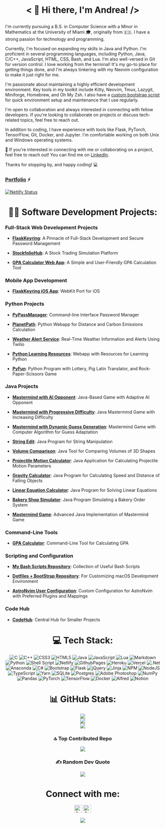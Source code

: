 # <p align="center">< 👋 Hi there, I'm Andrea! /></p>

I'm currently pursuing a B.S. in Computer Science with a Minor in Mathematics at the University of Miami 🎓, originally from 🇪🇸. I have a strong passion for technology and programming.

Currently, I'm focused on expanding my skills in Java and Python. I'm proficient in several programming languages, including Python, Java, C/C++, JavaScript, HTML, CSS, Bash, and Lua. I'm also well-versed in Git for version control. I love working from the terminal! It's my go-to place for getting things done, and I'm always tinkering with my Neovim configuration to make it just right for me.

I'm passionate about maintaining a highly efficient development environment. Key tools in my toolkit include Kitty, Neovim, Tmux, Lazygit, Miniforge, Homebrew, and Oh My Zsh. I also have a [custom bootstrap script](https://gitfront.io/r/av1155/19cAs3DhXmSD/.dotfiles/) for quick environment setup and maintenance that I use regularly.

I'm open to collaboration and always interested in connecting with fellow developers. If you're looking to collaborate on projects or discuss tech-related topics, feel free to reach out.

In addition to coding, I have experience with tools like Flask, PyTorch, TensorFlow, Git, Docker, and Jupyter. I'm comfortable working on both Unix and Windows operating systems.

🤝 If you're interested in connecting with me or collaborating on a project, feel free to reach out! You can find me on [LinkedIn](https://linkedin.com/in/andrea-venti).

Thanks for stopping by, and happy coding! 💻

### [Portfolio](https://andrea-venti.com) ⚡️
[![Netlify Status](https://api.netlify.com/api/v1/badges/80c66205-9a37-4096-ac5b-48a55f38b8ad/deploy-status)](https://app.netlify.com/sites/andrea-venti/deploys)

<div align="center">

# 👨‍💻 Software Development Projects:

</div>

### Full-Stack Web Development Projects

*   [**FlaskKeyring**](https://github.com/av1155/FlaskKeyring): A Pinnacle of Full-Stack Development and Secure Password Management
    
*   [**StockfolioHub**](https://github.com/av1155/Finance-WebApp): A Stock Trading Simulation Platform
    
*   [**GPA Calculator Web App**](https://github.com/av1155/GPA-Calculator-Webapp): A Simple and User-Friendly GPA Calculation Tool
    

### Mobile App Development

*   [**FlaskKeyring iOS App**](https://github.com/av1155/FlaskKeyringiOSApp): WebKit Port for iOS

### Python Projects

*   [**PyPassManager**](https://github.com/av1155/PyPassManager): Command-line Interface Password Manager
    
*   [**PlanetPath**](https://github.com/av1155/PlanetPath): Python Webapp for Distance and Carbon Emissions Calculation
    
*   [**Weather Alert Service**](https://github.com/av1155/Weather-Alert-Service): Real-Time Weather Information and Alerts Using Twilio
    
*   [**Python Learning Resources**](https://github.com/av1155/Python-Learning-Resources): Webapp with Resources for Learning Python
    
*   [**PyFun**](https://github.com/av1155/PyFun): Python Program with Lottery, Pig Latin Translator, and Rock-Paper-Scissors Game
    

### Java Projects

*   [**Mastermind with AI Opponent**](https://github.com/av1155/MastermindAI): Java-Based Game with Adaptive AI Opponent
    
*   [**Mastermind with Progressive Difficulty**](https://github.com/av1155/College_Code/blob/main/CSC_120/CSC_120_Lecture/src/FinalProject/MastermindPart1DifficultyVersionA.java): Java Mastermind Game with Increasing Difficulty
    
*   [**Mastermind with Dynamic Guess Generation**](https://github.com/av1155/College_Code/blob/main/CSC_120/CSC_120_Lecture/src/FinalProject/MastermindPart2VersionD.java): Mastermind Game with Computer Algorithm for Guess Adaptation
    
*   [**String Edit**](https://github.com/av1155/CodeHub/tree/main/Projects/Java_Projects/StringEdit): Java Program for String Manipulation
    
*   [**Volume Comparison**](https://github.com/av1155/CodeHub/tree/main/Projects/Java_Projects/VolumeComparison): Java Tool for Comparing Volumes of 3D Shapes
    
*   [**Projectile Motion Calculator**](https://github.com/av1155/CodeHub/tree/main/Projects/Java_Projects/ProjectileMotionCalculator): Java Application for Calculating Projectile Motion Parameters
    
*   [**Gravity Calculator**](https://github.com/av1155/CodeHub/tree/main/Projects/Java_Projects/Gravity%20Calculator): Java Program for Calculating Speed and Distance of Falling Objects
    
*   [**Linear Equation Calculator**](https://github.com/av1155/CodeHub/tree/main/Projects/Java_Projects/Linear%20Equation%20Calculator): Java Program for Solving Linear Equations
    
*   [**Bakery Shop Simulator**](https://github.com/av1155/CodeHub/tree/main/Projects/Java_Projects/Bakery%20Shop): Java Program Simulating a Bakery Order System
    
*   [**Mastermind Game**](https://github.com/av1155/College_Code/blob/main/CSC_120/CSC_120_Lecture/src/FinalProject/MastermindPart2VersionD.java): Advanced Java Implementation of Mastermind Game
    

### Command-Line Tools

*   [**GPA Calculator**](https://github.com/av1155/GPA-Calculator): Command-Line Tool for Calculating GPA

### Scripting and Configuration

*   [**My Bash Scripts Repository**](https://github.com/av1155/scripts): Collection of Useful Bash Scripts
    
*   [**Dotfiles + BootStrap Repository**](https://github.com/av1155/.dotfiles): For Customizing macOS Development Environment
    
*   [**AstroNvim User Configuration**](https://github.com/av1155/astronvim_config): Custom Configuration for AstroNvim with Preferred Plugins and Mappings
    

### Code Hub

*   [**CodeHub**](https://github.com/av1155/CodeHub): Central Hub for Smaller Projects
<div align="center">
  
# 💻 Tech Stack:
![C](https://img.shields.io/badge/c-%2300599C.svg?style=for-the-badge&logo=c&logoColor=white) ![C++](https://img.shields.io/badge/c++-%2300599C.svg?style=for-the-badge&logo=c%2B%2B&logoColor=white) ![CSS3](https://img.shields.io/badge/css3-%231572B6.svg?style=for-the-badge&logo=css3&logoColor=white) ![HTML5](https://img.shields.io/badge/html5-%23E34F26.svg?style=for-the-badge&logo=html5&logoColor=white) ![Java](https://img.shields.io/badge/java-%23ED8B00.svg?style=for-the-badge&logo=openjdk&logoColor=white) ![JavaScript](https://img.shields.io/badge/javascript-%23323330.svg?style=for-the-badge&logo=javascript&logoColor=%23F7DF1E) ![Lua](https://img.shields.io/badge/lua-%232C2D72.svg?style=for-the-badge&logo=lua&logoColor=white) ![Markdown](https://img.shields.io/badge/markdown-%23000000.svg?style=for-the-badge&logo=markdown&logoColor=white) ![Python](https://img.shields.io/badge/python-3670A0?style=for-the-badge&logo=python&logoColor=ffdd54) ![Shell Script](https://img.shields.io/badge/shell_script-%23121011.svg?style=for-the-badge&logo=gnu-bash&logoColor=white) ![Netlify](https://img.shields.io/badge/netlify-%23000000.svg?style=for-the-badge&logo=netlify&logoColor=#00C7B7) ![GithubPages](https://img.shields.io/badge/github%20pages-121013?style=for-the-badge&logo=github&logoColor=white) ![Heroku](https://img.shields.io/badge/heroku-%23430098.svg?style=for-the-badge&logo=heroku&logoColor=white) ![Vercel](https://img.shields.io/badge/vercel-%23000000.svg?style=for-the-badge&logo=vercel&logoColor=white) ![.Net](https://img.shields.io/badge/.NET-5C2D91?style=for-the-badge&logo=.net&logoColor=white) ![Anaconda](https://img.shields.io/badge/Anaconda-%2344A833.svg?style=for-the-badge&logo=anaconda&logoColor=white) ![C#](https://img.shields.io/badge/c%23-%23239120.svg?style=for-the-badge&logo=csharp&logoColor=white) ![Bootstrap](https://img.shields.io/badge/bootstrap-%238511FA.svg?style=for-the-badge&logo=bootstrap&logoColor=white) ![Flask](https://img.shields.io/badge/flask-%23000.svg?style=for-the-badge&logo=flask&logoColor=white) ![jQuery](https://img.shields.io/badge/jquery-%230769AD.svg?style=for-the-badge&logo=jquery&logoColor=white) ![Jinja](https://img.shields.io/badge/jinja-white.svg?style=for-the-badge&logo=jinja&logoColor=black) ![NPM](https://img.shields.io/badge/NPM-%23CB3837.svg?style=for-the-badge&logo=npm&logoColor=white) ![NodeJS](https://img.shields.io/badge/node.js-6DA55F?style=for-the-badge&logo=node.js&logoColor=white) ![TypeScript](https://img.shields.io/badge/typescript-%23007ACC.svg?style=for-the-badge&logo=typescript&logoColor=white) ![Yarn](https://img.shields.io/badge/yarn-%232C8EBB.svg?style=for-the-badge&logo=yarn&logoColor=white) ![SQLite](https://img.shields.io/badge/sqlite-%2307405e.svg?style=for-the-badge&logo=sqlite&logoColor=white) ![Postgres](https://img.shields.io/badge/postgres-%23316192.svg?style=for-the-badge&logo=postgresql&logoColor=white) ![Adobe Photoshop](https://img.shields.io/badge/adobe%20photoshop-%2331A8FF.svg?style=for-the-badge&logo=adobe%20photoshop&logoColor=white) ![NumPy](https://img.shields.io/badge/numpy-%23013243.svg?style=for-the-badge&logo=numpy&logoColor=white) ![Pandas](https://img.shields.io/badge/pandas-%23150458.svg?style=for-the-badge&logo=pandas&logoColor=white) ![PyTorch](https://img.shields.io/badge/PyTorch-%23EE4C2C.svg?style=for-the-badge&logo=PyTorch&logoColor=white) ![TensorFlow](https://img.shields.io/badge/TensorFlow-%23FF6F00.svg?style=for-the-badge&logo=TensorFlow&logoColor=white) ![Docker](https://img.shields.io/badge/docker-%230db7ed.svg?style=for-the-badge&logo=docker&logoColor=white) ![Alfred](https://img.shields.io/badge/alfred-%235C1F87.svg?style=for-the-badge&logo=alfred) ![Notion](https://img.shields.io/badge/Notion-%23000000.svg?style=for-the-badge&logo=notion&logoColor=white)

# 📊 GitHub Stats:
![](https://github-readme-stats.vercel.app/api?username=av1155&theme=react&hide_border=false&include_all_commits=true&count_private=true)<br/>
![](https://github-readme-streak-stats.herokuapp.com/?user=av1155&theme=react&hide_border=false)<br/>
![](https://github-readme-stats.vercel.app/api/top-langs/?username=av1155&theme=react&hide_border=false&include_all_commits=true&count_private=true&layout=compact)

### 🔝 Top Contributed Repo
![](https://github-contributor-stats.vercel.app/api?username=av1155&limit=5&theme=tokyonight&combine_all_yearly_contributions=true)

### ✍️ Random Dev Quote
![](https://quotes-github-readme.vercel.app/api?type=horizontal&theme=tokyonight)

# Connect with me:

[<img alt="AndreaVenti | Twitter" width="25px" src="https://www.svgrepo.com/show/475689/twitter-color.svg" />][twitter]
[<img alt="AndreaVenti | LinkedIn" width="25px" src="https://www.svgrepo.com/show/448234/linkedin.svg" />][linkedin]

[twitter]: https://twitter.com/Andru_VF
[linkedin]: https://www.linkedin.com/in/andrea-venti/

[![](https://visitcount.itsvg.in/api?id=av1155&icon=0&color=0)](https://visitcount.itsvg.in)

</div>
